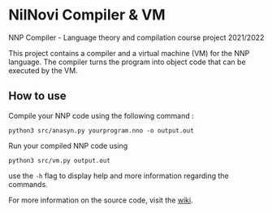 # NilNovi Compiler & VM
NNP Compiler - Language theory and compilation course project 2021/2022

This project contains a compiler and a virtual machine (VM) for the NNP language. The compiler turns the program into object code that can be executed by the VM.

## How to use
Compile your NNP code using the following command : 
```shell
python3 src/anasyn.py yourprogram.nno -o output.out
```

Run your compiled NNP code using
```shell
python3 src/vm.py output.out
```

use the `-h` flag to display help and more information regarding the commands.

For more information on the source code, visit the [wiki](https://github.com/redac/nnp-compiler/wiki).
